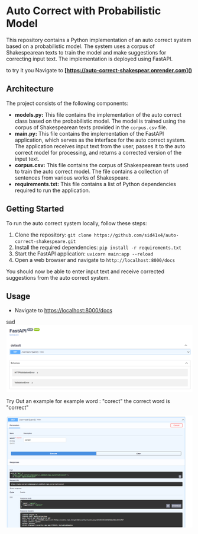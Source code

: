 # Auto Correct with Probabilistic Model

This repository contains a Python implementation of an auto correct system based on a probabilistic model. The system uses a corpus of Shakespearean texts to train the model and make suggestions for correcting input text. The implementation is deployed using FastAPI.

to try it you Navigate to **[https://auto-correct-shakespear.onrender.com]()**

## Architecture

The project consists of the following components:

* **models.py:** This file contains the implementation of the auto correct class based on the probabilistic model. The model is trained using the corpus of Shakespearean texts provided in the `corpus.csv` file.
* **main.py:** This file contains the implementation of the FastAPI application, which serves as the interface for the auto correct system. The application receives input text from the user, passes it to the auto correct model for processing, and returns a corrected version of the input text.
* **corpus.csv:** This file contains the corpus of Shakespearean texts used to train the auto correct model. The file contains a collection of sentences from various works of Shakespeare.
* **requirements.txt:** This file contains a list of Python dependencies required to run the application.

## Getting Started

To run the auto correct system locally, follow these steps:

1. Clone the repository: `git clone https://github.com/sid41x4/auto-correct-shakespeare.git `
2. Install the required dependencies: `pip install -r requirements.txt`
3. Start the FastAPI application: `uvicorn main:app --reload`
4. Open a web browser and navigate to `http://localhost:8000/docs`

You should now be able to enter input text and receive corrected suggestions from the auto correct system.

## Usage

* Navigate to [ https://localhost:8000/docs]()









sad![1682156693329](image/README/1682156693329.png)

Try Out an example for example word : "corect" the correct word is "correct"

![1682156771209](image/README/1682156771209.png)
